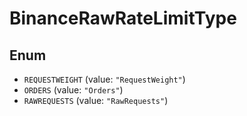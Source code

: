 # BinanceRawRateLimitType

## Enum

* `REQUESTWEIGHT` (value: `"RequestWeight"`)
* `ORDERS` (value: `"Orders"`)
* `RAWREQUESTS` (value: `"RawRequests"`)
